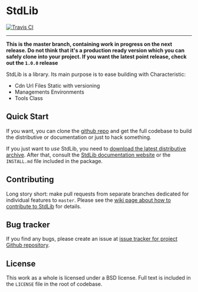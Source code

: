 StdLib 
======

[![Travis CI](https://travis-ci.org/PimientaDigital/Stdlib.svg?branch=master)](https://travis-ci.org/PimientaDigital/Stdlib)


---

**This is the master branch, containing work in progress on the next release.
Do not think that it's a production ready version which you can safely clone into your project.
If you want the latest point release, check out the `1.0.0` release**


StdLib is a library.
Its main purpose is to ease building with Characteristic:

- Cdn Url Files Static with versioning
- Managements Environments
- Tools Class

## Quick Start

If you want, you can clone the [github repo](https://github.com/luismayta/StdLib) and get the full codebase
to build the distributive or documentation or just to hack something.

If you just want to _use_ StdLib, you need to [download the latest distributive archive](https://sourceforge.net/projects/stdlib/files/latest/download?source=files).
After that, consult the [StdLib documentation website][booster-docs] or the `INSTALL.md` file included in the package.

## Contributing

Long story short: make pull requests from separate branches dedicated for individual features to `master`.
Please see the [wiki page about how to contribute to StdLib](https://github.com/luismayta/StdLib/wiki/How-to-contribute-to-this-repository) for details.

## Bug tracker
If you find any bugs, please create an issue at [issue tracker for project Github repository][booster-issues].

## License
This work as a whole is licensed under a BSD license. Full text is included in the `LICENSE` file in the root of codebase.


[booster-docs]: http://github.com/luismayta/StdLib/docs
[booster-issues]: https://github.com/luismayta/StdLib/issues
